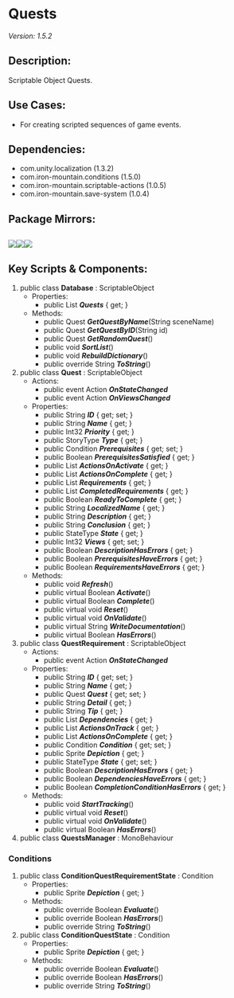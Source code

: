 # Quests
*Version: 1.5.2*
## Description: 
Scriptable Object Quests.
## Use Cases: 
* For creating scripted sequences of game events.
## Dependencies: 
* com.unity.localization (1.3.2)
* com.iron-mountain.conditions (1.5.0)
* com.iron-mountain.scriptable-actions (1.0.5)
* com.iron-mountain.save-system (1.0.4)
## Package Mirrors: 
[<img src='https://img.itch.zone/aW1nLzEzNzQ2ODk4LnBuZw==/original/Rv4m96.png'>](https://iron-mountain.itch.io/quests)[<img src='https://img.itch.zone/aW1nLzEzNzQ2ODg3LnBuZw==/original/npRUfq.png'>](https://github.com/Iron-Mountain-Software/quests.git)[<img src='https://img.itch.zone/aW1nLzEzNzQ2ODkyLnBuZw==/original/Fq0ORM.png'>](https://www.npmjs.com/package/com.iron-mountain.quests)
---
## Key Scripts & Components: 
1. public class **Database** : ScriptableObject
   * Properties: 
      * public List<Quest> ***Quests***  { get; }
   * Methods: 
      * public Quest ***GetQuestByName***(String sceneName)
      * public Quest ***GetQuestByID***(String id)
      * public Quest ***GetRandomQuest***()
      * public void ***SortList***()
      * public void ***RebuildDictionary***()
      * public override String ***ToString***()
1. public class **Quest** : ScriptableObject
   * Actions: 
      * public event Action ***OnStateChanged*** 
      * public event Action ***OnViewsChanged*** 
   * Properties: 
      * public String ***ID***  { get; set; }
      * public String ***Name***  { get; }
      * public Int32 ***Priority***  { get; }
      * public StoryType ***Type***  { get; }
      * public Condition ***Prerequisites***  { get; set; }
      * public Boolean ***PrerequisitesSatisfied***  { get; }
      * public List<ScriptableAction> ***ActionsOnActivate***  { get; }
      * public List<ScriptableAction> ***ActionsOnComplete***  { get; }
      * public List<QuestRequirement> ***Requirements***  { get; }
      * public List<QuestRequirement> ***CompletedRequirements***  { get; }
      * public Boolean ***ReadyToComplete***  { get; }
      * public String ***LocalizedName***  { get; }
      * public String ***Description***  { get; }
      * public String ***Conclusion***  { get; }
      * public StateType ***State***  { get; }
      * public Int32 ***Views***  { get; set; }
      * public Boolean ***DescriptionHasErrors***  { get; }
      * public Boolean ***PrerequisitesHaveErrors***  { get; }
      * public Boolean ***RequirementsHaveErrors***  { get; }
   * Methods: 
      * public void ***Refresh***()
      * public virtual Boolean ***Activate***()
      * public virtual Boolean ***Complete***()
      * public virtual void ***Reset***()
      * public virtual void ***OnValidate***()
      * public virtual String ***WriteDocumentation***()
      * public virtual Boolean ***HasErrors***()
1. public class **QuestRequirement** : ScriptableObject
   * Actions: 
      * public event Action ***OnStateChanged*** 
   * Properties: 
      * public String ***ID***  { get; set; }
      * public String ***Name***  { get; }
      * public Quest ***Quest***  { get; set; }
      * public String ***Detail***  { get; }
      * public String ***Tip***  { get; }
      * public List<QuestRequirement> ***Dependencies***  { get; }
      * public List<ScriptableAction> ***ActionsOnTrack***  { get; }
      * public List<ScriptableAction> ***ActionsOnComplete***  { get; }
      * public Condition ***Condition***  { get; set; }
      * public Sprite ***Depiction***  { get; }
      * public StateType ***State***  { get; set; }
      * public Boolean ***DescriptionHasErrors***  { get; }
      * public Boolean ***DependenciesHaveErrors***  { get; }
      * public Boolean ***CompletionConditionHasErrors***  { get; }
   * Methods: 
      * public void ***StartTracking***()
      * public virtual void ***Reset***()
      * public virtual void ***OnValidate***()
      * public virtual Boolean ***HasErrors***()
1. public class **QuestsManager** : MonoBehaviour
### Conditions
1. public class **ConditionQuestRequirementState** : Condition
   * Properties: 
      * public Sprite ***Depiction***  { get; }
   * Methods: 
      * public override Boolean ***Evaluate***()
      * public override Boolean ***HasErrors***()
      * public override String ***ToString***()
1. public class **ConditionQuestState** : Condition
   * Properties: 
      * public Sprite ***Depiction***  { get; }
   * Methods: 
      * public override Boolean ***Evaluate***()
      * public override Boolean ***HasErrors***()
      * public override String ***ToString***()
